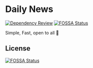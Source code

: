 # Daily News

[![Dependency Review](https://github.com/floresty/dailynews/actions/workflows/dependency-reviewer.yml/badge.svg)](https://github.com/floresty/dailynews/actions/workflows/dependency-reviewer.yml)
[![FOSSA Status](https://app.fossa.com/api/projects/git%2Bgithub.com%2Ffloresty%2Fdailynews.svg?type=shield)](https://app.fossa.com/projects/git%2Bgithub.com%2Ffloresty%2Fdailynews?ref=badge_shield)

Simple, Fast, open to all **🐶**


## License
[![FOSSA Status](https://app.fossa.com/api/projects/git%2Bgithub.com%2Ffloresty%2Fdailynews.svg?type=large)](https://app.fossa.com/projects/git%2Bgithub.com%2Ffloresty%2Fdailynews?ref=badge_large)